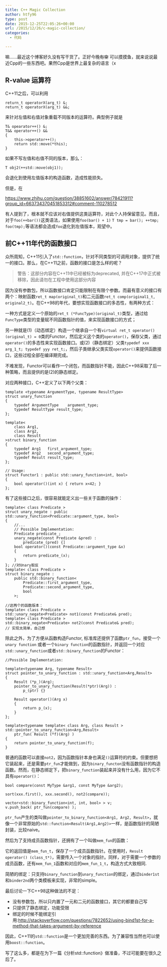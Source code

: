 ```yaml
---
title: C++ Magic Collection
author: htfy96
type: post
date: 2015-12-25T22:05:26+00:00
url: /2015/12/26/c-magic-collection/
categories:
  - 代码

---
```

嘛……最近这个博客好久没有写干货了。正好今晚<del>有空</del> 可以摸摸鱼，就来说说最近Cpp的一些东西吧。果然Cpp是世界上最复杂的语言（x

## R-value 运算符

C++11之后，可以利用

<pre><code class="language-cpp">return_t operatorX(arg_t) &;
return_t operatorX(arg_t) &&;</code></pre>

来针对左值和右值对象重载不同版本的运算符。典型例子就是

<pre><code class="language-cpp">T& opearator++() &;
T&& operator++() &&
{
    this-&gt;operator++();
    return std::move(*this);
}</code></pre>

如果不写左值和右值不同的版本，那么：

    T obj2(++std::move(obj1));

会退化到使用左值版本的构造函数，造成性能损失。

但是，在
  
<https://www.zhihu.com/question/38851602/answer/78421911?group_id=663734370451853312#comment-110278512>
  
有人提到了，根本就不应该对右值提供这类运算符，对此个人持保留意见。而且，对于`foo(++bar())`这类语法，如果使用`foo(bar() + 1)` `T tmp = bar(); ++tmp; foo(tmp);`等语法都会造成`foo`退化到左值版本，观望中。

## 前C++11年代的函数接口

众所周知，C++11引入了`std::function`，针对不同类型的可调用对象，提供了统一的接口。那么，在C++11之前，函数的接口是怎么样的呢？

> 警告：这部分内容在C++11中已经被标为deprecated, 并在C++17中正式被移除，因此请勿在工程中使用这部分内容 

因为没有参数包，所以函数接口肯定只能限制在有限个参数。而最有意义的接口有两个：映射函数`ret_t map(original_t)`和二元函数`ret_t comp(original1_t, original2_t)`。在C++98的年代，要想实现函数接口的多态性，有两种方式：

一种方式是定义一个原始的`ret_t (*FuncType)(original_t)`类型，通过给`FuncType`类型的变量赋不同函数指针的值，来实现函数接口的方式；

另一种就是(1)（动态绑定）构造一个继承自一个有`virtual ret_t operator()(original_t) = 0`类的Functor，然后定义这个类的`operator()`，保存父类，通过`operator()`的多态性来实现函数接口。或(2)（静态绑定）父类`typedef xxx arg_1_t; typedef yyy ret_t;`，然后子类继承父类实现`operator()`来提供函数接口，这些过程全部在编译期完成。

不难发现，Functor可以看作一个闭包，而函数指针不能，因此C++98采取了后一种策略，而且提供的是(2)的静态绑定。

对应两种接口，C++定义了以下两个父类：

<pre><code class="language-cpp">template &lt;typename ArgumentType, typename ResultType&gt;
struct unary_function
{
    typedef ArgumentType    argument_type;
    typedef ResultType result_type;
};

template&lt;
    class Arg1,
    class Arg2, 
    class Result
>struct binary_function
{
    typedef Arg1   first_argument_type;
    typedef Arg2   second_argument_type;
    typedef Result result_type;
};

// Usage:
struct Functor1 : public std::unary_function&lt;int, bool&gt;
{
    bool operator()(int x) { return x&lt;42; }
};
</code></pre>

有了这些接口之后，很容易就能定义出一些关于函数的操作：

<pre><code class="language-cpp">template&lt; class Predicate &gt;
struct unary_negate : public std::unary_function&lt;Predicate::argument_type, bool&gt;
{
    //...
    // Possible Implementation:
    Predicate predicate_;
    unary_negate(const Predicate &pred) :
        predicate_(pred) {]
    bool operator()(const Predicate::argument_type &x)
    {
        return predicate_(x);
    }
}; //对Unary取反
template&lt; class Predicate &gt;
struct binary_negate :
    public std::binary_function&lt;
        Predicate::first_argument_type,
        Predicate::second_argument_type,
        bool
    &gt;;

//这两个的函数版本：
template&lt; class Predicate &gt;
std::unary_negate&lt;Predicate&gt; not1(const Predicate& pred);
template&lt; class Predicate &gt;
std::binary_negate&lt;Predicate&gt; not2(const Predicate& pred);
// 实现太简单，自己想
</code></pre>

除此之外，为了方便从函数构造Functor, 标准库还提供了函数`ptr_fun`，接受一个`unary function` 或者一个`binary function`的函数指针，并返回一个对应`std::unary_function`或者`std::binary_function`的Functor：

<pre><code class="language-cpp">//Possible Implementation:

template&lt;typename Arg, typename Result&gt;
struct pointer_to_unary_function : std::unary_function&lt;Arg,Result&gt;
{
    Result (*p_)(Arg);
    pointer_to_unary_function(Result(*ptr)(Arg)) : 
        p_(ptr) {}

    Result operator()(Arg x)
    {
        return p_(x);
    }
};

template&lt;typename template&lt; class Arg, class Result &gt;
std::pointer_to_unary_function&lt;Arg,Result&gt;
    ptr_fun( Result (*f)(Arg) )
{
    return pointer_to_unary_function(f);
}
</code></pre>

普通的函数可以直接`not2`，因为函数指针本身也满足`()`运算符的约束。但要想把它装起来，还是需要`ptr_fun`才能做到，因为`binary_functon`没有函数指针的构造函数。然而，在静态绑定下，把`binary_function`装起来并没有什么用，因为它不具有`operator()`：

<pre><code class="language-cpp">bool compare(const MyType &arg1, const MyType &arg2); 

sort(xxx.first(), xxx.second(), not2(compare));

vector&lt;std::binary_function&lt;int, int, bool&gt; &gt; v;
v.push_back( ptr_fun(compare) );</code></pre>

`ptr_fun`产生的类叫做`pointer_to_binary_function<Arg1, Arg2, Result>`，就像一个非常原始的`std::function<Result(Arg1,Arg2)>`一样，是函数指针的简陋封装，比较naive。

然后为了支持成员函数指针，还拥有了一个叫做`mem_fun`的函数：
  
它的返回值是`mem_fun_t`，保存了一个成员函数指针。在使用时，`Result operator() (class_t*)`，需要传入一个对象的指针。同样，对于需要一个参数的成员函数，还有`mem_fun_1`函数和对应的`mem_fun_1_t`，构造方式大致相同.

简陋的绑定：只支持`binary_function`到`unary_function`的绑定，通过`binder1st`和`binder2nd`两个类模板来实现，非常的simple。

最后讨论一下C++98这种做法的不足：

  * 没有参数包，所以只内置了一元和二元的函数接口，其它的都要自己写
  * 只提供了静态绑定，功能受限
  * 绑定的时候不能绑定引用:<http://stackoverflow.com/questions/7822652/using-bind1st-for-a-method-that-takes-argument-by-reference>

因此，C++11的`std::function`是一个更加完善的东西。为了兼容性当然也可以使用`boost::function`。

写了这么多，都是在为下一篇《分析std::function》做准备，不过可能要在很久之后了。